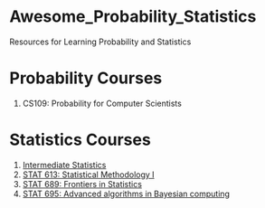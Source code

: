 # Awesome_Probability_Statistics
Resources for Learning Probability and Statistics

# Probability Courses

1. CS109: Probability for Computer Scientists

# Statistics Courses

1. <a href = "http://www.stat.cmu.edu/~larry/=stat705/">Intermediate Statistics</a>
2. <a href = "https://www.stat.tamu.edu/~debdeep/613_s18.html">STAT 613: Statistical Methodology I</a>
3. <a href = "https://www.stat.tamu.edu/~debdeep/689_s19.html">STAT 689: Frontiers in Statistics</a>
4. <a href = "https://www.stat.tamu.edu/~debdeep/695_f19.html">STAT 695: Advanced algorithms in Bayesian computing</a>
